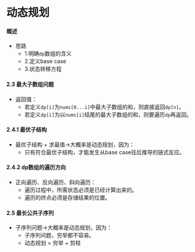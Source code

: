 # 动态规划

#### 概述

- 思路
  - 1.明确`dp`数组的含义
  - 2.定义base case
  - 3.状态转移方程

#### 2.3 最大子数组问题

- 返回值：
  - 若定义`dp[i]`为`nums[0...i]`中最大子数组的和，则直接返回`dp[n]`。
  - 若定义`dp[i]`为以`nums[i]`结尾的最大子数组的和，则要遍历`dp`再返回。

#### 2.4.1 最优子结构

- 最优子结构 + 求最值->大概率是动态规划，因为：
  - 只有符合最优子结构，才能发生从base case往后推导的链式反应。

#### 2.4.2 dp数组的遍历方向

- 正向遍历、反向遍历、斜向遍历：
  - 遍历过程中，所需状态必须是已经计算出来的。
  - 遍历的终点必须是存储结果的位置。
  
#### 2.5 最长公共子序列

- 子序列问题->大概率是动态规划，因为：
  - 子序列问题，穷举都不容易。
  - 动态规划 = 穷举 + 剪枝
